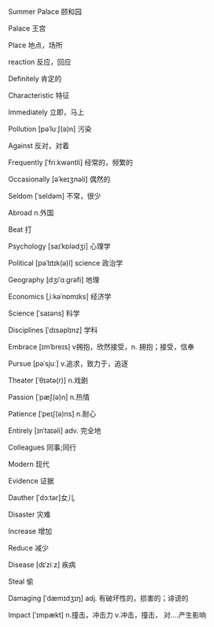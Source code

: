  Summer Palace 颐和园

Palace 王宫

Place 地点，场所

reaction 反应，回应

Definitely 肯定的

Characteristic 特征

Immediately 立即，马上

Pollution [pəˈluːʃ(ə)n] 污染

Against  反对，对着

Frequently [ˈfriːkwəntli] 经常的，频繁的

Occasionally   [əˈkeɪʒnəli] 偶然的

Seldom [ˈseldəm] 不常，很少

Abroad n.外国

Beat 打

Psychology [saɪˈkɒlədʒi] 心理学

Political  [pəˈlɪtɪk(ə)l] science 政治学

Geography [dʒiˈɑːɡrəfi] 地理

Economics [ˌiːkəˈnɒmɪks] 经济学

Science [ˈsaɪəns] 科学

Disciplines [ˈdɪsəplɪnz] 学科

Embrace [ɪmˈbreɪs] v拥抱，欣然接受，n. 拥抱；接受，信奉

Pursue  [pəˈsjuː] v.追求，致力于，追逐

Theater [ˈθɪətə(r)] n.戏剧

Passion [ˈpæʃ(ə)n] n.热情

Patience [ˈpeɪʃ(ə)ns] n.耐心 

Entirely [ɪnˈtaɪəli] adv. 完全地

Colleagues  同事;同行

Modern 现代

Evidence 证据

Dauther [ˈdɔːtər]女儿

Disaster 灾难

Increase 增加

Reduce 减少

Disease [dɪˈziːz] 疾病

Steal 偷

Damaging [ˈdæmɪdʒɪŋ] adj. 有破坏性的，损害的；诽谤的

Impact [ˈɪmpækt] n.撞击，冲击力  v.冲击，撞击， 对....产生影响

